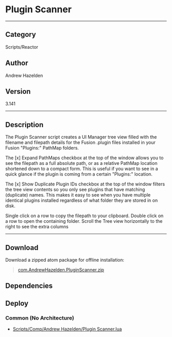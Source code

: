 # Plugin Scanner
___

## Category
Scripts/Reactor

## Author
Andrew Hazelden

## Version
3.141

___

## Description
<p>The Plugin Scanner script creates a UI Manager tree view filled with the filename and filepath details for the Fusion .plugin files installed in your Fusion "Plugins:" PathMap folders.</p>

<p>The [x] Expand PathMaps checkbox at the top of the window allows you to see the filepath as a full absolute path, or as a relative PathMap location shortened down to a compact form. This is useful if you want to see in a quick glance if the plugin is coming from a certain "Plugins:" location.</p>

<p>The [x] Show Duplicate Plugin IDs checkbox at the top of the window filters the tree view contents so you only see plugins that have matching (duplicate) names. This makes it easy to see when you have multiple identical plugins installed regardless of what folder they are stored in on disk.</p>

<p>Single click on a row to copy the filepath to your clipboard. Double click on a row to open the containing folder. Scroll the Tree view horizontally to the right to see the extra columns</p>

___

## Download

Download a zipped atom package for offline installation:
> [com.AndrewHazelden.PluginScanner.zip](https://gitlab.com/WeSuckLess/Reactor/-/archive/master/Reactor-master.zip?path=Atoms/com.AndrewHazelden.PluginScanner)  

## Dependencies

## Deploy

### Common (No Architecture)

<ul>
<li><a href="https://gitlab.com/WeSuckLess/Reactor/-/blob/master/Atoms/com.AndrewHazelden.PluginScanner/Scripts/Comp/Andrew Hazelden/Plugin Scanner.lua?ref_type=heads">Scripts/Comp/Andrew Hazelden/Plugin Scanner.lua</a></li>
</ul>
